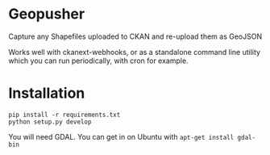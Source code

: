 Geopusher
=========
Capture any Shapefiles uploaded to CKAN and re-upload them as GeoJSON

Works well with ckanext-webhooks, or as a standalone command line utility which you can run periodically, with cron for example.

Installation
============
```
pip install -r requirements.txt
python setup.py develop
```
You will need GDAL. You can get in on Ubuntu with `apt-get install gdal-bin`
